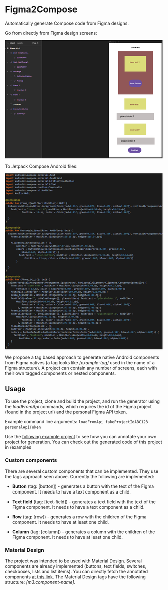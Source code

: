 # Figma2Compose

Automatically generate Compose code from Figma designs.

Go from directly from Figma design screens:

![Figma design screen](/media/ecran_figma.PNG)

To Jetpack Compose Android files:

![Jetpack Compose screen](/media/fragment_cod_generat.PNG)

We propose a tag based approach to generate native Android components from Figma natives (a tag looks like *[example-tag]* used in the name of a Figma structure). A project can contain any number of screens, each with their own tagged components or nested components. 

## Usage

To use the project, clone and build the project, and run the generator using the *loadFromApi* commands, which requires the id of the Figma project (found in the project url) and the personal Figma API token.

Example command line arguments: ```loadFromApi fakeProjectIdABC123 personalApiToken```

Use the [following example project](https://www.figma.com/file/93U47JGLTRlnHIDebtR0El/app_demo?type=design&node-id=0-1&mode=design&t=4YIuDKVZo2o8Py9g-0) to see how you can annotate your own project for generation. You can check out the generated code of this project in /examples

### Custom components

There are several custom components that can be implemented. They use the tags approach seen above. Currently the following are implemented:

* **Button** (tag: [button]) - generates a button with the text of the Figma component. It needs to have a text component as a child.

* **Text field** (tag: [text-field]) - generates a text field with the text of the Figma component. It needs to have a text component as a child.

* **Row** (tag: [row]) - generates a row with the children of the Figma component. It needs to have at least one child.

* **Column** (tag: [column]) - generates a column with the children of the Figma component. It needs to have at least one child.

### Material Design

The project was intended to be used with Material Design. Several components are already implemented (buttons, text fields, switches, checkboxes, lists and list items). You can directly fetch the annotated components [at this link](https://www.figma.com/file/SkEzDc177BQaCA3rlwPbtJ/Material-3-Design-Kit-(figma-to-compose-annotated)?type=design&node-id=47909-2&mode=design&t=2PjVUBNsT2q5AHQu-0). The Material Design tags have the following structure: *[m3:component-name]*.

